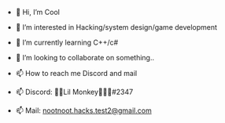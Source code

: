 - 👋 Hi, I’m Cool

- 👀 I’m interested in Hacking/system design/game development

- 🌱 I’m currently learning C++/c#

- 💞️ I’m looking to collaborate on something..

- 📫 How to reach me Discord and mail 

- 📫 Discord: ᲼᲼Lil Monkey᲼᲼᲼#2347

- 📫 Mail: nootnoot.hacks.test2@gmail.com

